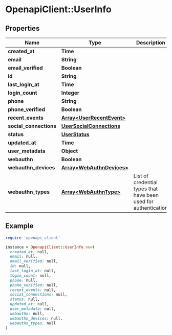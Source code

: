 # OpenapiClient::UserInfo

## Properties

| Name | Type | Description | Notes |
| ---- | ---- | ----------- | ----- |
| **created_at** | **Time** |  |  |
| **email** | **String** |  |  |
| **email_verified** | **Boolean** |  |  |
| **id** | **String** |  |  |
| **last_login_at** | **Time** |  |  |
| **login_count** | **Integer** |  |  |
| **phone** | **String** |  |  |
| **phone_verified** | **Boolean** |  |  |
| **recent_events** | [**Array&lt;UserRecentEvent&gt;**](UserRecentEvent.md) |  |  |
| **social_connections** | [**UserSocialConnections**](UserSocialConnections.md) |  |  |
| **status** | [**UserStatus**](UserStatus.md) |  |  |
| **updated_at** | **Time** |  |  |
| **user_metadata** | **Object** |  |  |
| **webauthn** | **Boolean** |  |  |
| **webauthn_devices** | [**Array&lt;WebAuthnDevices&gt;**](WebAuthnDevices.md) |  |  |
| **webauthn_types** | [**Array&lt;WebAuthnType&gt;**](WebAuthnType.md) | List of credential types that have been used for authentication |  |

## Example

```ruby
require 'openapi_client'

instance = OpenapiClient::UserInfo.new(
  created_at: null,
  email: null,
  email_verified: null,
  id: null,
  last_login_at: null,
  login_count: null,
  phone: null,
  phone_verified: null,
  recent_events: null,
  social_connections: null,
  status: null,
  updated_at: null,
  user_metadata: null,
  webauthn: null,
  webauthn_devices: null,
  webauthn_types: null
)
```

